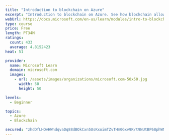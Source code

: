 ```yaml
---
title: "Introduction to blockchain on Azure"
excerpt: "Introduction to blockchain on Azure. See how blockchain allows business partners to trust each other's data without a central authority. You'll also learn a bit about how blockchain works. The goal is to help you decide if blockchain is a good choice for your scenario."
webUrl: https://docs.microsoft.com/en-us/learn/modules/intro-to-blockchain/
type: course
price: Free
length: PT34M
ratings:
  count: 433
  average: 4.8152423
heat: 51

provider:
  name: Microsoft Learn
  domain: microsoft.com
  images:
    - url: /assets/images/organizations/microsoft.com-50x50.jpg
      width: 50
      height: 50

levels:
  - Beginner

topics:
  - Azure
  - Blockchain

secured: "zhdDfLHOvHWndqvaDq88dBOkCxn5UsKxoimTZvTHm0Gxv9K/t9NUtBP68phWNpLmDULhfvE6OQCqat3fq31Hij3klnoxLsFBGU+/i5cpjjQ+c8T9yTJ4IJbXTpckGlqsMaKHxCFeBcf4WKllFtgm0IUSmJeniMvGT8Tb3DOLOZmqCDcVKyjCel/Wt8Rg6SVwAnJPvU3SJisFO77VzOlqd73oey6H3CszxpT0Viulx3KGl7jmbHjfBgGlUa8BrFLZIETuEEWI1XmIqK9dbZMTFV4DGbPwAlabc9C14/Ck31Cngt3ObQ2Vu8qVgJIpZP0q/A3vTyyMCeFyQMdYGpAFJo6X+W6UfNtXVbYlUPA42kpLad//eg0gXbGOAcuwj9NO6WkMcQD2RNeqVVDvw76jxZwxplcPHiWOQ4iHVqOPy/0=;d6a8kSQomwevA2sn+5VJ6Q=="
---
```


